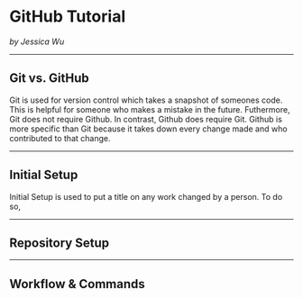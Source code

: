 # GitHub Tutorial

_by Jessica Wu_

---
## Git vs. GitHub
Git is used for version control which takes a snapshot of someones code. 
This is helpful for someone who makes a mistake in the future. 
Futhermore, Git does not require Github. 
In contrast, Github does require Git. Github is more specific than Git because it takes 
down every change made and who contributed to that change. 

---
## Initial Setup
Initial Setup is used to put a title on any work changed by a person. To do so, 


---
## Repository Setup



---
## Workflow & Commands